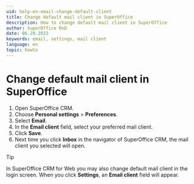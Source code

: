 ```yaml
---
uid: help-en-email-change-default-client
title: Change default mail client in SuperOffice
description: How to change default mail client in SuperOffice
author: SuperOffice RnD
date: 06.29.2022
keywords: email, settings, mail client
language: en
topic: howto
---
```


# Change default mail client in SuperOffice

1. Open SuperOffice CRM.
2. Choose <i class="ph ph-user-circle" aria-hidden="true"></i> **Personal settings** > **Preferences**.
3. Select **Email**.
4. In the **Email client** field, select your preferred mail client.
5. Click **Save**.
6. Next time you click **Inbox** in the navigator of SuperOffice CRM, the mail client you selected will open.

> [!TIP]
> In SuperOffice CRM for Web you may also change default mail client in the login screen. When you click **Settings**, an **Email client** field will appear.
